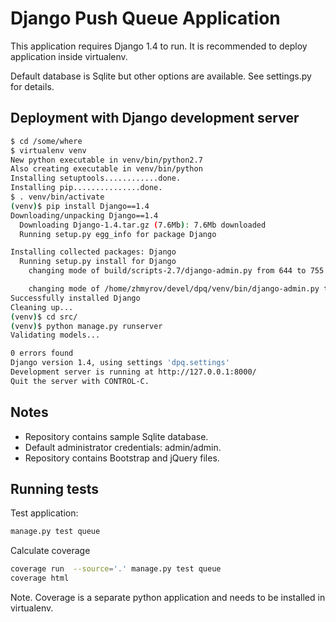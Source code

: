 # Django Push Queue Application

This application requires Django 1.4 to run.
It is recommended to deploy application inside virtualenv.

Default database is Sqlite but other options are available.
See settings.py for details.

## Deployment with Django development server
```bash
$ cd /some/where
$ virtualenv venv
New python executable in venv/bin/python2.7
Also creating executable in venv/bin/python
Installing setuptools............done.
Installing pip...............done.
$ . venv/bin/activate
(venv)$ pip install Django==1.4
Downloading/unpacking Django==1.4
  Downloading Django-1.4.tar.gz (7.6Mb): 7.6Mb downloaded
  Running setup.py egg_info for package Django

Installing collected packages: Django
  Running setup.py install for Django
    changing mode of build/scripts-2.7/django-admin.py from 644 to 755

    changing mode of /home/zhmyrov/devel/dpq/venv/bin/django-admin.py to 755
Successfully installed Django
Cleaning up...
(venv)$ cd src/
(venv)$ python manage.py runserver
Validating models...

0 errors found
Django version 1.4, using settings 'dpq.settings'
Development server is running at http://127.0.0.1:8000/
Quit the server with CONTROL-C.
```

## Notes
  * Repository contains sample Sqlite database.
  * Default administrator credentials: admin/admin.
  * Repository contains Bootstrap and jQuery files.

## Running tests
Test application:
```bash
manage.py test queue
```
Calculate coverage
```bash
coverage run  --source='.' manage.py test queue
coverage html
```
Note. Coverage is a separate python application and needs to be installed in virtualenv.